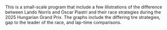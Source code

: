 This is a small-scale program that include a few illistrations of the difference between Lando Norris and Oscar Piastri and their race strategies during the 2025 Hungarian Grand Prix. The graphs include the differing tire strategies, gap to the leader of the race, and lap-time comparisons.
